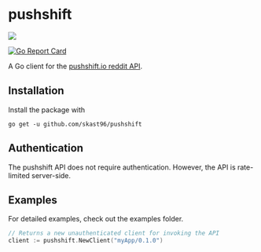 # pushshift

[![](https://godoc.org/github.com/mfdeux/pushshift?status.svg)](http://godoc.org/github.com/mfdeux/pushshift)

[![Go Report Card](https://goreportcard.com/badge/github.com/mfdeux/pushshift)](https://goreportcard.com/report/github.com/mfdeux/pushshift)

A Go client for the [pushshift.io reddit API](https://pushshift.io/api-parameters/).

## Installation

Install the package with

`go get -u github.com/skast96/pushshift`

## Authentication

The pushshift API does not require authentication. However, the API is rate-limited server-side.

## Examples

For detailed examples, check out the examples folder.

```Go
// Returns a new unauthenticated client for invoking the API
client := pushshift.NewClient("myApp/0.1.0")

```
